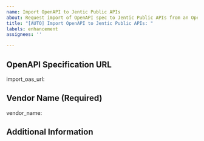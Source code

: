 ```yaml
---
name: Import OpenAPI to Jentic Public APIs
about: Request import of OpenAPI spec to Jentic Public APIs from an OpenAPI URL.
title: "[AUTO] Import OpenAPI to Jentic Public APIs: "
labels: enhancement
assignees: ''

---
```


## OpenAPI Specification URL
<!-- 
REQUIRED: Please provide the RAW URL to the OpenAPI specification (.json or .yaml file).
The workflow will download this URL, unzip the contents into the repository, and create a PR.

For GitHub repositories:
- CORRECT: https://raw.githubusercontent.com/.../openapi.json
- INCORRECT: https://github.com/.../blob/.../openapi.json

The URL should point directly to the spec file, not a web page.
-->
import_oas_url: 

## Vendor Name (Required)
<!-- 
REQUIRED: Provide the vendor name (e.g., github.com, stripe.com).
The workflow will place the *contents* of this directory under 'apis/openapi/vendor_name/'.

Vendor name is parsed into vendor (vendor identifier) and api_name.

Examples:
- hashicorp.com
//=> vendor=hashicorp.com; api_name=main
- hashicorp.com/nomad 
//=> vendor=hashicorp.com; api_name=nomad
-->
vendor_name: 

## Additional Information
<!-- Optional: Add any additional context about this API that might be helpful -->
